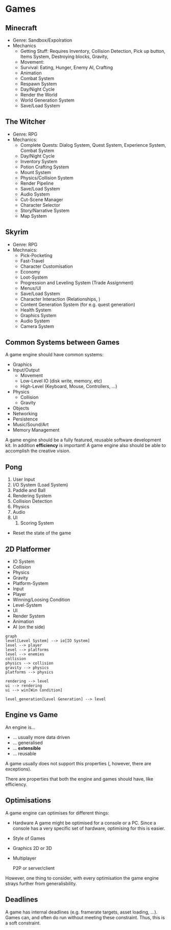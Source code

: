 # Games

## Minecraft

* Genre: Sandbox/Expolration
* Mechanics
  * Getting Stuff: 
    Requires Inventory, Collision Detection, Pick up button, Items System, Destroying blocks, Gravity, 
  * Movement:
  * Survival: Eating, Hunger, Enemy AI, Crafting
  * Animation
  * Combat System
  * Respawn System
  * Day/Night Cycle
  * Render the World
  * World Generation System
  * Save/Load System

## The Witcher

* Genre: RPG
* Mechanics:
  * Complete Quests: Dialog System, Quest System, Experience System, Combat System
  * Day/Night Cycle
  * Inventory System
  * Potion Crafting System
  * Mount System
  * Physics/Collision System
  * Render Pipeline
  * Save/Load System
  * Audio System
  * Cut-Scene Manager
  * Character Selector
  * Story/Narrative System
  * Map System

## Skyrim

* Genre: RPG
* Mechnaics:
  * Pick-Pocketing
  * Fast-Travel
  * Character Customisation
  * Economy
  * Loot-System
  * Progression and Leveling System (Trade Assignment)
  * Menus/UI
  * Save/Load System
  * Character Interaction (Relationships, )
  * Content Generation System (for e.g. quest generation)
  * Health System
  * Graphics System
  * Audio System
  * Camera System

## Common Systems between Games

A game engine should have common systems:

* Graphics
* Input/Output
  * Movement
  * Low-Level IO (disk write, memory, etc)
  * High-Level (Keyboard, Mouse, Controllers, ...)
* Physics
  * Collision
  * Gravity
* Objects
* Networking
* Persistence
* Music/Sound/Art
* Memory Management

A game engine should be a fully featured, reusable software development kit. In addition **efficiency** is important! A game engine also should be able to accomplish the creative vision.

## Pong

1. User Input
2. I/O System (Load System)
3. Paddle and Ball 
4. Rendering System
5. Collision Detection
6. Physics
7. Audio
8. UI
   1. Scoring System

* Reset the state of the game

## 2D Platformer

* IO System
* Collision
* Physics
* Gravity
* Platform-System
* Input
* Player
* Winning/Loosing Condition
* Level-System
* UI
* Render System
* Animation
* AI (on the side)

```mermaid
graph 
level[Level System] --> io[IO System]
level --> player
level --> platforms
level --> enemies
collision
physics --> collision
gravity --> physics
platforms --> physics

rendering --> level
ui --> rendering
ui --> win[Win Condition]

level_generation[Level Generation] --> level

```



## Engine vs Game

An engine is...

* ... usually more data driven
* ... generalised
* ... **extensible**
* ... reusable

A game usually does not support this properties (, however, there are exceptions). 

There are properties that both the engine and games should have, like efficiency.

## Optimisations

A game engine can optimises for different things:

* Hardware 
  A game might be optimised for a console or a PC. Since a console has a very specific set of hardware, optimising for this is easier.

* Style of Games

* Graphics
  2D or 3D

* Multiplayer

  P2P or server/client

However, one thing to consider, with every optimisation the game engine strays further from generalisbility.

## Deadlines

A game has internal deadlines (e.g. framerate targets, asset loading, ...). Games can, and often do run without meeting these constraint. Thus, this is a soft constraint.